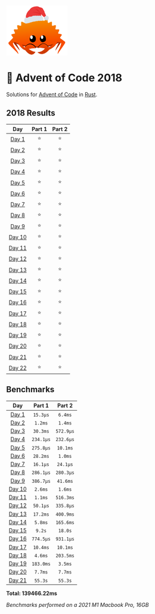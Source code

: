<img src="./.assets/christmas_ferris.png" width="164">

# 🎄 Advent of Code 2018

Solutions for [Advent of Code](https://adventofcode.com/) in [Rust](https://www.rust-lang.org/).

<!--- advent_readme_stars table --->
## 2018 Results

| Day | Part 1 | Part 2 |
| :---: | :---: | :---: |
| [Day 1](https://adventofcode.com/2018/day/1) | ⭐ | ⭐ |
| [Day 2](https://adventofcode.com/2018/day/2) | ⭐ | ⭐ |
| [Day 3](https://adventofcode.com/2018/day/3) | ⭐ | ⭐ |
| [Day 4](https://adventofcode.com/2018/day/4) | ⭐ | ⭐ |
| [Day 5](https://adventofcode.com/2018/day/5) | ⭐ | ⭐ |
| [Day 6](https://adventofcode.com/2018/day/6) | ⭐ | ⭐ |
| [Day 7](https://adventofcode.com/2018/day/7) | ⭐ | ⭐ |
| [Day 8](https://adventofcode.com/2018/day/8) | ⭐ | ⭐ |
| [Day 9](https://adventofcode.com/2018/day/9) | ⭐ | ⭐ |
| [Day 10](https://adventofcode.com/2018/day/10) | ⭐ | ⭐ |
| [Day 11](https://adventofcode.com/2018/day/11) | ⭐ | ⭐ |
| [Day 12](https://adventofcode.com/2018/day/12) | ⭐ | ⭐ |
| [Day 13](https://adventofcode.com/2018/day/13) | ⭐ | ⭐ |
| [Day 14](https://adventofcode.com/2018/day/14) | ⭐ | ⭐ |
| [Day 15](https://adventofcode.com/2018/day/15) | ⭐ | ⭐ |
| [Day 16](https://adventofcode.com/2018/day/16) | ⭐ | ⭐ |
| [Day 17](https://adventofcode.com/2018/day/17) | ⭐ | ⭐ |
| [Day 18](https://adventofcode.com/2018/day/18) | ⭐ | ⭐ |
| [Day 19](https://adventofcode.com/2018/day/19) | ⭐ | ⭐ |
| [Day 20](https://adventofcode.com/2018/day/20) | ⭐ | ⭐ |
| [Day 21](https://adventofcode.com/2018/day/21) | ⭐ | ⭐ |
| [Day 22](https://adventofcode.com/2018/day/22) | ⭐ | ⭐ |
<!--- advent_readme_stars table --->

<!--- benchmarking table --->
## Benchmarks

| Day | Part 1 | Part 2 |
| :---: | :---: | :---:  |
| [Day 1](./src/bin/01.rs) | `15.3µs` | `6.4ms` |
| [Day 2](./src/bin/02.rs) | `1.2ms` | `1.4ms` |
| [Day 3](./src/bin/03.rs) | `30.3ms` | `572.9µs` |
| [Day 4](./src/bin/04.rs) | `234.1µs` | `232.6µs` |
| [Day 5](./src/bin/05.rs) | `275.8µs` | `10.1ms` |
| [Day 6](./src/bin/06.rs) | `28.2ms` | `1.0ms` |
| [Day 7](./src/bin/07.rs) | `16.1µs` | `24.1µs` |
| [Day 8](./src/bin/08.rs) | `286.1µs` | `280.3µs` |
| [Day 9](./src/bin/09.rs) | `386.7µs` | `41.6ms` |
| [Day 10](./src/bin/10.rs) | `2.6ms` | `1.6ms` |
| [Day 11](./src/bin/11.rs) | `1.1ms` | `516.3ms` |
| [Day 12](./src/bin/12.rs) | `50.1µs` | `335.8µs` |
| [Day 13](./src/bin/13.rs) | `17.2ms` | `400.9ms` |
| [Day 14](./src/bin/14.rs) | `5.8ms` | `165.6ms` |
| [Day 15](./src/bin/15.rs) | `9.2s` | `18.0s` |
| [Day 16](./src/bin/16.rs) | `774.5µs` | `931.1µs` |
| [Day 17](./src/bin/17.rs) | `10.4ms` | `10.1ms` |
| [Day 18](./src/bin/18.rs) | `4.6ms` | `203.5ms` |
| [Day 19](./src/bin/19.rs) | `183.0ms` | `3.5ms` |
| [Day 20](./src/bin/20.rs) | `7.7ms` | `7.7ms` |
| [Day 21](./src/bin/21.rs) | `55.3s` | `55.3s` |

**Total: 139466.22ms**
<!--- benchmarking table --->

*Benchmarks performed on a 2021 M1 Macbook Pro, 16GB*
